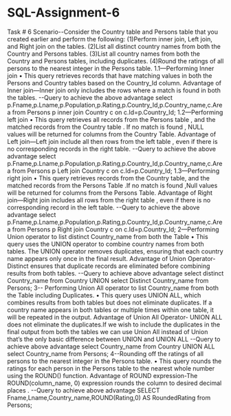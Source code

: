 # SQL-Assignment-6
Task # 6
Scenario--Consider the Country table and Persons table that you created earlier and 
perform the following:
(1)Perform inner join, Left join, and Right join on the tables.
(2)List all distinct country names from both the Country and Persons tables.
(3)List all country names from both the Country and Persons tables, including duplicates.
(4)Round the ratings of all persons to the nearest integer in the Persons table.
1.1—Performing Inner join 
• This query retrieves records that have matching values in both the Persons and 
Country tables based on the Country_Id column.
Advantage of Inner join—Inner join only includes the rows where a match is found in both 
the tables.
--Query to achieve the above advantage
select p.Fname,p.Lname,p.Population,p.Rating,p.Country_Id,p.Country_name,c.Area from 
Persons p
inner join Country c on c.Id=p.Country_Id;
1.2—Performing left join
• This query retrieves all records from the Persons table , and the matched records 
from the Country table . If no match is found , NULL values will be returned for 
columns from the Country Table.
Advantage of Left join—Left join include all then rows from the left table , even if there is 
no corresponding records in the right table.
--Query to achieve the above advantage
select p.Fname,p.Lname,p.Population,p.Rating,p.Country_Id,p.Country_name,c.Area from 
Persons p
Left join Country c on c.Id=p.Country_Id;
1.3—Performing right join
• This query retrieves records from the Country table, and the matched records from 
the Persons Table .If no match is found ,Null values will be returned for columns 
from the Persons Table.
Advantage of Right join—Right join includes all rows from the right table , even if there is 
no corresponding record in the left table.
--Query to achieve the above advantage
select p.Fname,p.Lname,p.Population,p.Rating,p.Country_Id,p.Country_name,c.Area from 
Persons p
Right join Country c on c.Id=p.Country_Id;
2—Performing Union operator to list distinct Country_name from both the Table 
• This query uses the UNION operator to combine country names from both tables. 
The UNION operator removes duplicates, ensuring that each country name appears 
only once in the final result.
Advantage of Union Operator- Distinct ensures that duplicate records are eliminated 
before combining results from both tables.
--Query to achieve above advantage
select distinct Country_name from Country
UNION
select Distinct Country_name from Persons;
3-- Performing Union All operator to list Country_name from both the Table including 
Duplicates.
• This query uses UNION ALL, which combines results from both tables but does not 
eliminate duplicates. If a country name appears in both tables or multiple times 
within one table, it will be repeated in the output.
Advantage of Union All Operator- UNION ALL does not eliminate the duplicates.If we wish 
to include the duplicates in the final output from both the tables we can use Union All 
instead of Union that’s the only basic difference between UNION and UNION ALL
--Query to achieve above advantage
select Country_name from Country
UNION ALL
select Country_name from Persons;
4--Rounding off the ratings of all persons to the nearest integer in the Persons table.
• This query rounds the ratings for each person in the Persons table to the nearest 
whole number using the ROUND() function.
Advantage of ROUND expression-The ROUND(column_name, 0) expression rounds the 
column to desired decimal places .
--Query to achieve above advantage
SELECT Fname,Lname,Country_name,ROUND(Rating,0) AS RoundedRating from Persons;
